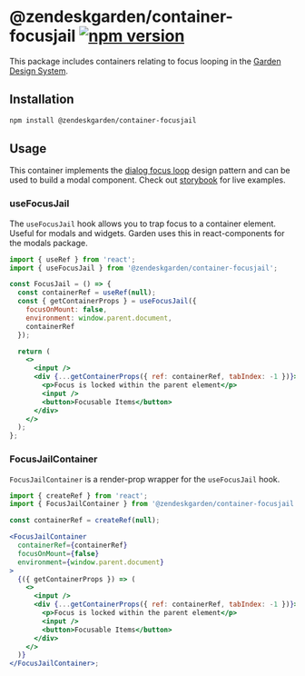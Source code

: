 # @zendeskgarden/container-focusjail [![npm version][npm version badge]][npm version link]

[npm version badge]: https://flat.badgen.net/npm/v/@zendeskgarden/container-focusjail
[npm version link]: https://www.npmjs.com/package/@zendeskgarden/container-focusjail

This package includes containers relating to focus looping in the
[Garden Design System](https://zendeskgarden.github.io/).

## Installation

```sh
npm install @zendeskgarden/container-focusjail
```

## Usage

This container implements the
[dialog focus loop](https://www.w3.org/TR/wai-aria-practices-1.1/#dialog_modal) design pattern and
can be used to build a modal component. Check out
[storybook](https://zendeskgarden.github.io/react-containers) for live examples.

### useFocusJail

The `useFocusJail` hook allows you to trap focus to a container element. Useful for modals and
widgets. Garden uses this in react-components for the modals package.

```jsx
import { useRef } from 'react';
import { useFocusJail } from '@zendeskgarden/container-focusjail';

const FocusJail = () => {
  const containerRef = useRef(null);
  const { getContainerProps } = useFocusJail({
    focusOnMount: false,
    environment: window.parent.document,
    containerRef
  });

  return (
    <>
      <input />
      <div {...getContainerProps({ ref: containerRef, tabIndex: -1 })}>
        <p>Focus is locked within the parent element</p>
        <input />
        <button>Focusable Items</button>
      </div>
    </>
  );
};
```

### FocusJailContainer

`FocusJailContainer` is a render-prop wrapper for the `useFocusJail` hook.

```jsx
import { createRef } from 'react';
import { FocusJailContainer } from '@zendeskgarden/container-focusjail';

const containerRef = createRef(null);

<FocusJailContainer
  containerRef={containerRef}
  focusOnMount={false}
  environment={window.parent.document}
>
  {({ getContainerProps }) => (
    <>
      <input />
      <div {...getContainerProps({ ref: containerRef, tabIndex: -1 })}>
        <p>Focus is locked within the parent element</p>
        <input />
        <button>Focusable Items</button>
      </div>
    </>
  )}
</FocusJailContainer>;
```
